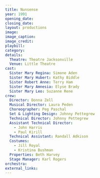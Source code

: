 ```yaml
---
title: Nunsense
year: 1991
opening_date: 
closing_date: 
layout: productions
image:
image_caption:
image_credit:
playbill: 
category: 
details:
  Theatre: Theatre Jacksonville
  Venue: Little Theatre
cast:
  Sister Mary Regina: Simone Aden
  Sister Mary Hubert: Kathy Biddle
  Sister Robert Anne: Terry Ham
  Sister Mary Amnesia: Elyse Brady
  Sister Mary Leo: Suzanne Rene
crew:
  Director: Donna Zell
  Musical Director: Laura Peden
  Choreographer: Peg Paschal
  Set & Lighting Design: Johnny Pettegrew
  Technical Director: Johnny Pettegrew
  Assistant Technical Director:
    - John Harris
    - Paul Kirill
  Technical Assistant: Randall Adkison
  Costumes:
    - Jill Royal
    - Kristina Bushman
  Properties: Beth Harvey
  Stage Manager: Karl Rogers
orchestra:
external_links:
---
```


